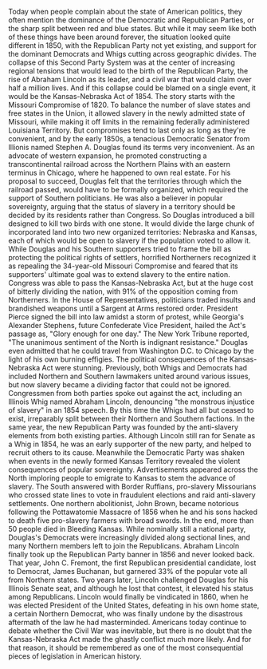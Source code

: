 Today when people complain about the state of American politics, they often mention the dominance of the Democratic and Republican Parties, or the sharp split between red and blue states. But while it may seem like both of these things have been around forever, the situation looked quite different in 1850, with the Republican Party not yet existing, and support for the dominant Democrats and Whigs cutting across geographic divides. The collapse of this Second Party System was at the center of increasing regional tensions that would lead to the birth of the Republican Party, the rise of Abraham Lincoln as its leader, and a civil war that would claim over half a million lives. And if this collapse could be blamed on a single event, it would be the Kansas-Nebraska Act of 1854. The story starts with the Missouri Compromise of 1820. To balance the number of slave states and free states in the Union, it allowed slavery in the newly admitted state of Missouri, while making it off limits in the remaining federally administered Louisiana Territory. But compromises tend to last only as long as they're convenient, and by the early 1850s, a tenacious Democratic Senator from Illionis named Stephen A. Douglas found its terms very inconvenient. As an advocate of western expansion, he promoted constructing a transcontinental railroad across the Northern Plains with an eastern terminus in Chicago, where he happened to own real estate. For his proposal to succeed, Douglas felt that the territories through which the railroad passed, would have to be formally organized, which required the support of Southern politicians. He was also a believer in popular sovereignty, arguing that the status of slavery in a territory should be decided by its residents rather than Congress. So Douglas introduced a bill designed to kill two birds with one stone. It would divide the large chunk of incorporated land into two new organized territories: Nebraska and Kansas, each of which would be open to slavery if the population voted to allow it. While Douglas and his Southern supporters tried to frame the bill as protecting the political rights of settlers, horrified Northerners recognized it as repealing the 34-year-old Missouri Compromise and feared that its supporters' ultimate goal was to extend slavery to the entire nation. Congress was able to pass the Kansas-Nebraska Act, but at the huge cost of bitterly dividing the nation, with 91% of the opposition coming from Northerners. In the House of Representatives, politicians traded insults and brandished weapons until a Sargent at Arms restored order. President Pierce signed the bill into law amidst a storm of protest, while Georgia's Alexander Stephens, future Confederate Vice President, hailed the Act's passage as, "Glory enough for one day." The New York Tribune reported, "The unanimous sentiment of the North is indignant resistance." Douglas even admitted that he could travel from Washington D.C. to Chicago by the light of his own burning effigies. The political consequences of the Kansas-Nebraska Act were stunning. Previously, both Whigs and Democrats had included Northern and Southern lawmakers united around various issues, but now slavery became a dividing factor that could not be ignored. Congressmen from both parties spoke out against the act, including an Illinois Whig named Abraham Lincoln, denouncing "the monstrous injustice of slavery" in an 1854 speech. By this time the Whigs had all but ceased to exist, irreparably split between their Northern and Southern factions. In the same year, the new Republican Party was founded by the anti-slavery elements from both existing parties. Although Lincoln still ran for Senate as a Whig in 1854, he was an early supporter of the new party, and helped to recruit others to its cause. Meanwhile the Democratic Party was shaken when events in the newly formed Kansas Territory revealed the violent consequences of popular sovereignty. Advertisements appeared across the North imploring people to emigrate to Kansas to stem the advance of slavery. The South answered with Border Ruffians, pro-slavery Missourians who crossed state lines to vote in fraudulent elections and raid anti-slavery settlements. One northern abolitionist, John Brown, became notorious following the Pottawatomie Massacre of 1856 when he and his sons hacked to death five pro-slavery farmers with broad swords. In the end, more than 50 people died in Bleeding Kansas. While nominally still a national party, Douglas's Democrats were increasingly divided along sectional lines, and many Northern members left to join the Republicans. Abraham Lincoln finally took up the Republican Party banner in 1856 and never looked back. That year, John C. Fremont, the first Republican presidential candidate, lost to Democrat, James Buchanan, but garnered 33% of the popular vote all from Northern states. Two years later, Lincoln challenged Douglas for his Illinois Senate seat, and although he lost that contest, it elevated his status among Republicans. Lincoln would finally be vindicated in 1860, when he was elected President of the United States, defeating in his own home state, a certain Northern Democrat, who was finally undone by the disastrous aftermath of the law he had masterminded. Americans today continue to debate whether the Civil War was inevitable, but there is no doubt that the Kansas-Nebraska Act made the ghastly conflict much more likely. And for that reason, it should be remembered as one of the most consequential pieces of legislation in American history. 